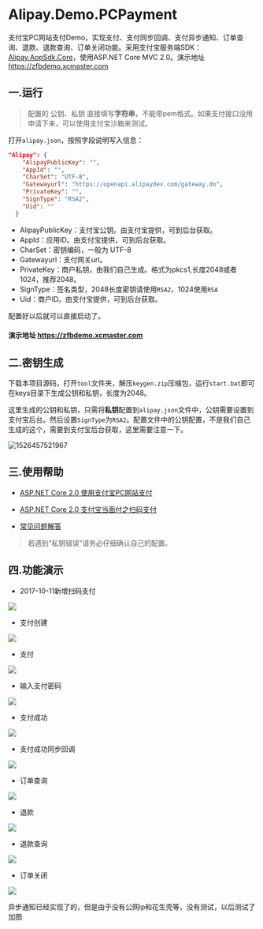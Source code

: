 # Alipay.Demo.PCPayment

支付宝PC网站支付Demo，实现支付、支付同步回调、支付异步通知、订单查询、退款、退款查询、订单关闭功能。采用支付宝服务端SDK：[Alipay.AopSdk.Core](https://github.com/stulzq/Alipay.AopSdk.Core "Alipay.AopSdk.Core")，使用ASP.NET Core MVC 2.0。演示地址 https://zfbdemo.xcmaster.com

## 一.运行

>配置的 公钥、私钥 直接填写**字符串**，不能带pem格式。如果支付接口没用申请下来，可以使用支付宝沙箱来测试。

打开`alipay.json`，按照字段说明写入信息：

````json
"Alipay": {
    "AlipayPublicKey": "",
    "AppId": "",
    "CharSet": "UTF-8",
    "Gatewayurl": "https://openapi.alipaydev.com/gateway.do",
    "PrivateKey": "",
    "SignType": "RSA2",
    "Uid": ""
  }
````
- AlipayPublicKey：支付宝公钥。由支付宝提供，可到后台获取。
- AppId：应用ID。由支付宝提供，可到后台获取。
- CharSet：密钥编码，一般为 UTF-8
- Gatewayurl：支付网关url。
- PrivateKey：商户私钥，由我们自己生成。格式为pkcs1,长度2048或者1024，推荐2048。
- SignType：签名类型，2048长度密钥请使用`RSA2`，1024使用`RSA`
- Uid：商户ID。由支付宝提供，可到后台获取。

配置好以后就可以直接启动了。

#### 演示地址 https://zfbdemo.xcmaster.com

## 二.密钥生成

下载本项目源码，打开`tool`文件夹，解压`keygen.zip`压缩包，运行`start.bat`即可在keys目录下生成公钥和私钥，长度为2048。

这里生成的公钥和私钥，只需将**私钥**配置到`alipay.json`文件中，公钥需要设置到支付宝后台。然后设置`SignType`为`RSA2`。配置文件中的公钥配置，不是我们自己生成的这个，需要到支付宝后台获取，这里需要注意一下。

![1526457521967](assets/1526457521967.png)

## 三.使用帮助

- [ASP.NET Core 2.0 使用支付宝PC网站支付](http://www.cnblogs.com/stulzq/p/7606164.html "ASP.NET Core 2.0 使用支付宝PC网站支付")

- [ASP.NET Core 2.0 支付宝当面付之扫码支付](http://www.cnblogs.com/stulzq/p/7647948.html "ASP.NET Core 2.0 支付宝当面付之扫码支付")

- [常见问题解答](http://www.cnblogs.com/stulzq/p/7873909.html "常见问题解答")

>若遇到“私钥错误”请务必仔细确认自己的配置。

## 四.功能演示

- 2017-10-11新增扫码支付

![](assets/scancode.gif)

- 支付创建

![](assets/2payorder.jpg)

- 支付

![](assets/3pay.jpg)

- 输入支付密码

![](assets/4pay.jpg)

- 支付成功

![](assets/5paysuccess.jpg)

- 支付成功同步回调

![](assets/6paysuccess.jpg)

- 订单查询

![](assets/7orderquery.jpg)

- 退款

![](assets/8refund.jpg)

- 退款查询

![](assets/9refundquery.jpg)

- 订单关闭

![](assets/10orderclose.jpg)

异步通知已经实现了的，但是由于没有公网ip和花生壳等，没有测试，以后测试了加图

